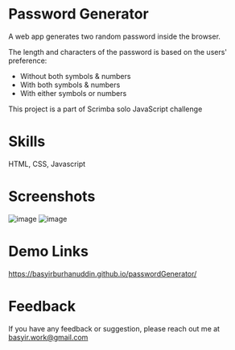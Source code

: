 # Password Generator

A web app generates two random password inside the browser.

The length and characters of the password is based on the users' preference:

- Without both symbols & numbers
- With both symbols & numbers
- With either symbols or numbers

This project is a part of Scrimba solo JavaScript challenge

# Skills

HTML,
CSS,
Javascript

# Screenshots

![image](https://user-images.githubusercontent.com/48007705/177296904-4ebde1ab-dc27-46bb-baa7-d85777c709b3.png)
![image](https://user-images.githubusercontent.com/48007705/177296982-78436219-5a24-44ae-b556-b8050fdb6b4d.png)

# Demo Links 

https://basyirburhanuddin.github.io/passwordGenerator/

# Feedback

If you have any feedback or suggestion, please reach out me at basyir.work@gmail.com
